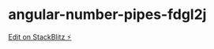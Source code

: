 # angular-number-pipes-fdgl2j

[Edit on StackBlitz ⚡️](https://stackblitz.com/edit/angular-number-pipes-fdgl2j)